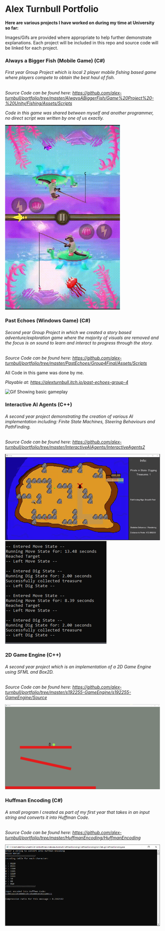 # Alex Turnbull Portfolio
**Here are various projects I have worked on during my time at University so far:**

Images/Gifs are provided where appropriate to help further demonstrate explanations. Each project will be included in this repo and source code will be linked for each project.

### Always a Bigger Fish (Mobile Game) (C#)
###### First year Group Project which is local 2 player mobile fishing based game where players compete to obtain the best haul of fish.

*Source Code can be found here: https://github.com/alex-turnbull/portfolio/tree/master/AlwaysABiggerFish/Game%20Project%20-%20Unity/Fishing/Assets/Scripts*

*Code in this game was shared between myself and another programmer, no direct script was written by one of us exactly.*



![](https://github.com/alex-turnbull/portfolio/blob/master/_Images/AlwaysABiggerFish.gif "Gif Showing gameplay")

### Past Echoes (Windows Game) (C#)
###### Second year Group Project in which we created a story based adventure/exploration game where the majority of visuals are removed and the focus is on sound to learn and interact to progress through the story.

*Source Code can be found here: https://github.com/alex-turnbull/portfolio/tree/master/PastEchoes/Group4Final/Assets/Scripts*

All Code in this game was done by me.

*Playable at: https://alexturnbull.itch.io/past-echoes-group-4*

![](https://github.com/alex-turnbull/portfolio/blob/master/_Images/PastEchoes.gif "Gif Showing basic gameplay")


### Interactive AI Agents (C++)
###### A second year project demonstrating the creation of various AI implementation including: Finite State Machines, Steering Behaviours and PathFinding.

*Source Code can be found here: https://github.com/alex-turnbull/portfolio/tree/master/InteractiveAIAgents/InteractiveAgents2*

![](https://github.com/alex-turnbull/portfolio/blob/master/_Images/PathFinding.gif "Gif Showing the Pathfinding/Traversal")
![](https://github.com/alex-turnbull/portfolio/blob/master/_Images/StateMachine.PNG "Image of the StateMachine of the pirate")

### 2D Game Engine (C++)
###### A second year project which is an implementation of a 2D Game Engine using SFML and Box2D.

*Source Code can be found here: https://github.com/alex-turnbull/portfolio/tree/master/s192255-GameEngine/s192255-GameEngine/Source*

![](https://github.com/alex-turnbull/portfolio/blob/master/_Images/GameEngine.PNG "The Game World created by the Game Engine")

### Huffman Encoding (C#)
###### A small program I created as part of my first year that takes in an input string and converts it into Huffman Code.

*Source Code can be found here: https://github.com/alex-turnbull/portfolio/tree/master/HuffmanEncoding/HuffmanEncoding*



![](https://github.com/alex-turnbull/portfolio/blob/master/_Images/HuffmanEncoding.PNG "Demonstration of Encoding 'Hello World!' into Huffman Code")